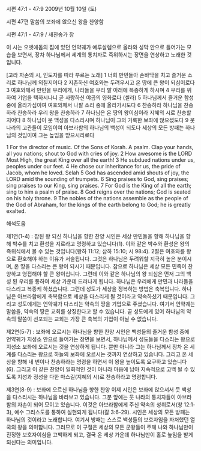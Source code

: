 시편 47:1 - 47:9 
2009년 10월 10일 (토)

시편 47편  말씀의 보좌에 앉으신 왕을 찬양함



시편 47:1 - 47:9 / 새찬송가  장


이 시는 오벳에돔의 집에 있던 언약궤가 예루살렘으로 올라와 성막 안으로 들어가는 모습을 보면서, 장차 하나님께서 세계의 통치자로 즉위하시는 장면을 연상하고 노래한 것입니다.   

[고라 자손의 시, 인도자를 따라 부르는 노래]  1 너희 만민들아 손바닥을 치고 즐거운 소리로 하나님께 외칠지어다   2 지존하신 여호와는 두려우시고 온 땅에 큰 왕이 되심이로다   3 여호와께서 만민을 우리에게, 나라들을 우리 발 아래에 복종하게 하시며   4 우리를 위하여 기업을 택하시나니 곧 사랑하신 야곱의 영화로다 (셀라)    5 하나님께서 즐거운 함성 중에 올라가심이여  여호와께서 나팔 소리 중에 올라가시도다   6 찬송하라 하나님을 찬송하라 찬송하라 우리 왕을 찬송하라   7 하나님은 온 땅의 왕이심이라 지혜의 시로 찬송할지어다    8 하나님이 뭇 백성을 다스리시며  하나님이 그의 거룩한 보좌에 앉으셨도다   9 뭇 나라의 고관들이 모임이여 아브라함의 하나님의 백성이 되도다  세상의 모든 방패는 하나님의 것임이여 그는 높임을 받으시리로다    

1 For the director of music. Of the Sons of Korah. A psalm. Clap your hands, all you nations; shout to God with cries of joy. 2 How awesome is the LORD Most High, the great King over all the earth! 3 He subdued nations under us, peoples under our feet. 4 He chose our inheritance for us, the pride of Jacob, whom he loved. Selah 5 God has ascended amid shouts of joy, the LORD amid the sounding of trumpets. 6 Sing praises to God, sing praises; sing praises to our King, sing praises. 7 For God is the King of all the earth; sing to him a psalm of praise. 8 God reigns over the nations; God is seated on his holy throne. 9 The nobles of the nations assemble as the people of the God of Abraham, for the kings of the earth belong to God; he is greatly exalted.

해석도움





제1연(1-4) : 참된 왕 되신 하나님을 향한 찬양  시인은 세상 만민들을 향해 하나님을 향해 박수를 치고 환성을 지르라고 명령하고 있습니다(1). 이와 같은 박수와 환성은 왕의 즉위식에서 볼 수 있는 것입니다(왕하 11:12; 삼하 15:10; 시 98:4). 2절은 여호와를 왕으로 환호해야 하는 이유가 서술됩니다. 그것은 하나님은 두려워할 지극히 높은 분이시며, 온 땅을 다스리는 큰 왕이 되시기 때문입니다. 참으로 하나님은 세상 모든 민족이 찬양하고 영접해야 할 큰 왕이십니다. 그런데 이와 같은 하나님의 왕 되심은 먼저 그의 백성 된 우리를 통하여 세상 가운데 드러나게 됩니다. 하나님은 우리에게 만민과 나라들을 다스리고 복종케 하셨습니다. 그런데 성도가 세상을 정복하는 방법은 축복입니다. 하나님은 아브라함에게 축복함으로 세상을 다스리게 될 것이라고 약속하셨기 때문입니다. 그리고 성도에게는 언약궤가 다스리는 약속의 땅을 기업으로 주셨습니다. 여기서 언약궤는 말씀을, 약속의 땅은 교회를 상징한다고 할 수 있습니다. 곧 성도에게 있어 하나님의 약속의 말씀이 선포되는 교회는 가장 큰 축복의 기업이 아닐 수 없습니다.      

제2연(5-7) : 보좌에 오르시는 하나님을 향한 찬양  시인은 백성들의 즐거운 함성 중에 언약궤가 지성소 안으로 들어가는 장면을 보면서, 하나님께서 성도들을 다스리는 왕으로 지성소 보좌에 오르시는 것을 연상하게 됩니다. 뿐만 아니라 그는 하나님께서 장차 온 세계를 다스리는 왕으로 하늘의 보좌에 오르시는 것까지 연상하고 있습니다. 그리고 온 세상을 향해 네 번이나 찬송하라는 명령을 하면서 이 왕을 높이도록 요구하고 있습니다(6). 그리고 이 같은 찬양이 일회적인 것이 아니라 마음에 남아 지속적으로 고백 될 수 있도록 지성과 정성을 다한 마스길(지혜의 시)로 찬송하라고 명령합니다.   

제3연(8-9) : 보좌에 오르신 하나님을 향한 찬양  이제 시인은 보좌에 앉으셔서 뭇 백성을 다스리시는 하나님을 바라보고 있습니다. 그분 앞에는 뭇 나라의 통치자들이 아브라함의 자손이 되어 모이고 있습니다. 이것은 아브라함에게 주신 약속의 성취로서(창 12:1-3), 예수 그리스도를 통하여 실현되게 됩니다(갈 3:6-29). 시인은 세상의 모든 방패는 하나님의 것이라고 노래합니다. 여기서 방패는 스스로 백성들의 보호자임을 자처했던 열국의 왕을 의미합니다. 그러므로 이 구절은 세상의 모든 군왕들이 주께 나와 하나님만이 진정한 보호자이심을 고백하게 되고, 결국 온 세상 가운데 하나님만이 홀로 높임을 받게 되신다는 의미입니다.